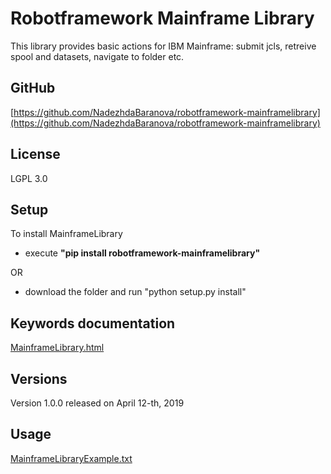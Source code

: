 # Robotframework Mainframe Library

This library provides basic actions for IBM Mainframe: submit jcls, retreive spool and datasets, navigate to folder etc.

## GitHub
[https://github.com/NadezhdaBaranova/robotframework-mainframelibrary](https://github.com/NadezhdaBaranova/robotframework-mainframelibrary)

## License
LGPL 3.0

## Setup
To install MainframeLibrary 
<ul>
<li>execute <b>"pip install robotframework-mainframelibrary"</b></li> 
</ul>
OR
<ul>
 <li>download the folder and run "python setup.py install"</li>
</ul>

## Keywords documentation
[MainframeLibrary.html](https://nadezhdabaranova.github.io/robotframework-mainframelibrary/MainframeLibrary.html)

## Versions

Version 1.0.0 released on April 12-th, 2019

## Usage
[MainframeLibraryExample.txt](https://nadezhdabaranova.github.io/robotframework-mainframelibrary/MainframeLibraryExample.txt)